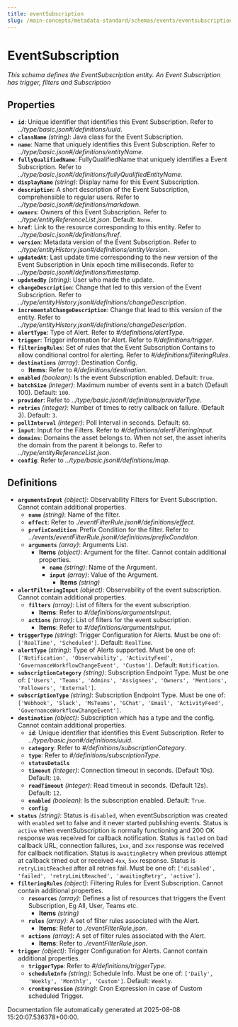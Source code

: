 ```yaml
---
title: eventSubscription
slug: /main-concepts/metadata-standard/schemas/events/eventsubscription
---
```


# EventSubscription

*This schema defines the EventSubscription entity. An Event Subscription has trigger, filters and Subscription*

## Properties

- **`id`**: Unique identifier that identifies this Event Subscription. Refer to *../type/basic.json#/definitions/uuid*.
- **`className`** *(string)*: Java class for the Event Subscription.
- **`name`**: Name that uniquely identifies this Event Subscription. Refer to *../type/basic.json#/definitions/entityName*.
- **`fullyQualifiedName`**: FullyQualifiedName that uniquely identifies a Event Subscription. Refer to *../type/basic.json#/definitions/fullyQualifiedEntityName*.
- **`displayName`** *(string)*: Display name for this Event Subscription.
- **`description`**: A short description of the Event Subscription, comprehensible to regular users. Refer to *../type/basic.json#/definitions/markdown*.
- **`owners`**: Owners of this Event Subscription. Refer to *../type/entityReferenceList.json*. Default: `None`.
- **`href`**: Link to the resource corresponding to this entity. Refer to *../type/basic.json#/definitions/href*.
- **`version`**: Metadata version of the Event Subscription. Refer to *../type/entityHistory.json#/definitions/entityVersion*.
- **`updatedAt`**: Last update time corresponding to the new version of the Event Subscription in Unix epoch time milliseconds. Refer to *../type/basic.json#/definitions/timestamp*.
- **`updatedBy`** *(string)*: User who made the update.
- **`changeDescription`**: Change that led to this version of the Event Subscription. Refer to *../type/entityHistory.json#/definitions/changeDescription*.
- **`incrementalChangeDescription`**: Change that lead to this version of the entity. Refer to *../type/entityHistory.json#/definitions/changeDescription*.
- **`alertType`**: Type of Alert. Refer to *#/definitions/alertType*.
- **`trigger`**: Trigger information for Alert. Refer to *#/definitions/trigger*.
- **`filteringRules`**: Set of rules that the Event Subscription Contains to allow conditional control for alerting. Refer to *#/definitions/filteringRules*.
- **`destinations`** *(array)*: Destination Config.
  - **Items**: Refer to *#/definitions/destination*.
- **`enabled`** *(boolean)*: Is the event Subscription enabled. Default: `True`.
- **`batchSize`** *(integer)*: Maximum number of events sent in a batch (Default 100). Default: `100`.
- **`provider`**: Refer to *../type/basic.json#/definitions/providerType*.
- **`retries`** *(integer)*: Number of times to retry callback on failure. (Default 3). Default: `3`.
- **`pollInterval`** *(integer)*: Poll Interval in seconds. Default: `60`.
- **`input`**: Input for the Filters. Refer to *#/definitions/alertFilteringInput*.
- **`domains`**: Domains the asset belongs to. When not set, the asset inherits the domain from the parent it belongs to. Refer to *../type/entityReferenceList.json*.
- **`config`**: Refer to *../type/basic.json#/definitions/map*.
## Definitions

- **`argumentsInput`** *(object)*: Observability Filters for Event Subscription. Cannot contain additional properties.
  - **`name`** *(string)*: Name of the filter.
  - **`effect`**: Refer to *./eventFilterRule.json#/definitions/effect*.
  - **`prefixCondition`**: Prefix Condition for the filter. Refer to *../events/eventFilterRule.json#/definitions/prefixCondition*.
  - **`arguments`** *(array)*: Arguments List.
    - **Items** *(object)*: Argument for the filter. Cannot contain additional properties.
      - **`name`** *(string)*: Name of the Argument.
      - **`input`** *(array)*: Value of the Argument.
        - **Items** *(string)*
- **`alertFilteringInput`** *(object)*: Observability of the event subscription. Cannot contain additional properties.
  - **`filters`** *(array)*: List of filters for the event subscription.
    - **Items**: Refer to *#/definitions/argumentsInput*.
  - **`actions`** *(array)*: List of filters for the event subscription.
    - **Items**: Refer to *#/definitions/argumentsInput*.
- **`triggerType`** *(string)*: Trigger Configuration for Alerts. Must be one of: `['RealTime', 'Scheduled']`. Default: `RealTime`.
- **`alertType`** *(string)*: Type of Alerts supported. Must be one of: `['Notification', 'Observability', 'ActivityFeed', 'GovernanceWorkflowChangeEvent', 'Custom']`. Default: `Notification`.
- **`subscriptionCategory`** *(string)*: Subscription Endpoint Type. Must be one of: `['Users', 'Teams', 'Admins', 'Assignees', 'Owners', 'Mentions', 'Followers', 'External']`.
- **`subscriptionType`** *(string)*: Subscription Endpoint Type. Must be one of: `['Webhook', 'Slack', 'MsTeams', 'GChat', 'Email', 'ActivityFeed', 'GovernanceWorkflowChangeEvent']`.
- **`destination`** *(object)*: Subscription which has a type and the config. Cannot contain additional properties.
  - **`id`**: Unique identifier that identifies this Event Subscription. Refer to *../type/basic.json#/definitions/uuid*.
  - **`category`**: Refer to *#/definitions/subscriptionCategory*.
  - **`type`**: Refer to *#/definitions/subscriptionType*.
  - **`statusDetails`**
  - **`timeout`** *(integer)*: Connection timeout in seconds. (Default 10s). Default: `10`.
  - **`readTimeout`** *(integer)*: Read timeout in seconds. (Default 12s). Default: `12`.
  - **`enabled`** *(boolean)*: Is the subscription enabled. Default: `True`.
  - **`config`**
- **`status`** *(string)*: Status is `disabled`, when eventSubscription was created with `enabled` set to false and it never started publishing events. Status is `active` when eventSubscription is normally functioning and 200 OK response was received for callback notification. Status is `failed` on bad callback URL, connection failures, `1xx`, and `3xx` response was received for callback notification. Status is `awaitingRetry` when previous attempt at callback timed out or received `4xx`, `5xx` response. Status is `retryLimitReached` after all retries fail. Must be one of: `['disabled', 'failed', 'retryLimitReached', 'awaitingRetry', 'active']`.
- **`filteringRules`** *(object)*: Filtering Rules for Event Subscription. Cannot contain additional properties.
  - **`resources`** *(array)*: Defines a list of resources that triggers the Event Subscription, Eg All, User, Teams etc.
    - **Items** *(string)*
  - **`rules`** *(array)*: A set of filter rules associated with the Alert.
    - **Items**: Refer to *./eventFilterRule.json*.
  - **`actions`** *(array)*: A set of filter rules associated with the Alert.
    - **Items**: Refer to *./eventFilterRule.json*.
- **`trigger`** *(object)*: Trigger Configuration for Alerts. Cannot contain additional properties.
  - **`triggerType`**: Refer to *#/definitions/triggerType*.
  - **`scheduleInfo`** *(string)*: Schedule Info. Must be one of: `['Daily', 'Weekly', 'Monthly', 'Custom']`. Default: `Weekly`.
  - **`cronExpression`** *(string)*: Cron Expression in case of Custom scheduled Trigger.


Documentation file automatically generated at 2025-08-08 15:20:07.536378+00:00.
